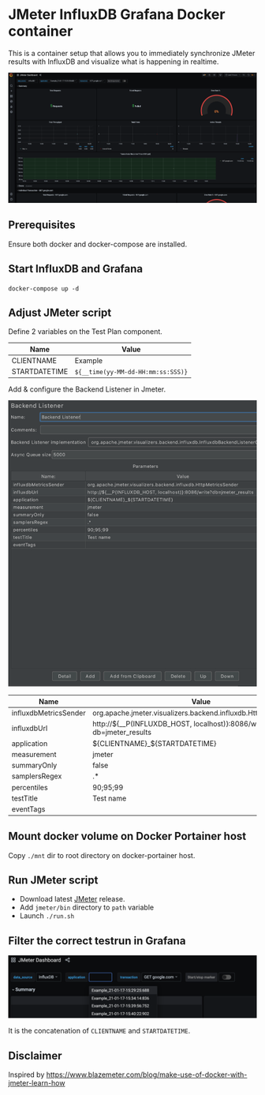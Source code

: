 # JMeter InfluxDB Grafana Docker container

This is a container setup that allows you to immediately synchronize JMeter results with InfluxDB and visualize what is happening in realtime.

![Grafana Dashboard](docs/images/Grafana.png)

## Prerequisites
Ensure both docker and docker-compose are installed.

## Start InfluxDB and Grafana
`docker-compose up -d`

## Adjust JMeter script
Define 2 variables on the Test Plan component.

Name | Value
------------ | -------------
CLIENTNAME | Example
STARTDATETIME | `${__time(yy-MM-dd-HH:mm:ss:SSS)}`
	
Add & configure the Backend Listener in Jmeter.

![JMeter Backend Listener](docs/images/BackendListener.png)

Name | Value
------------ | -------------
influxdbMetricsSender  |  org.apache.jmeter.visualizers.backend.influxdb.HttpMetricsSender
influxdbUrl | http://${__P(INFLUXDB_HOST, localhost)}:8086/write?db=jmeter_results
application	| ${CLIENTNAME}_${STARTDATETIME}
measurement	| jmeter
summaryOnly	| false
samplersRegex | .*
percentiles	| 90;95;99
testTitle	| Test name
eventTags	|

## Mount docker volume on Docker Portainer host 
Copy `./mnt` dir to root directory on docker-portainer host. 

## Run JMeter script
- Download latest [JMeter](https://jmeter.apache.org/download_jmeter.cgi) release. 
- Add `jmeter/bin` directory to `path` variable
- Launch `./run.sh`

## Filter the correct testrun in Grafana
![Grafana Filter](docs/images/Grafana_filter.png)

It is the concatenation of `CLIENTNAME` and `STARTDATETIME`.

## Disclaimer
Inspired by https://www.blazemeter.com/blog/make-use-of-docker-with-jmeter-learn-how
